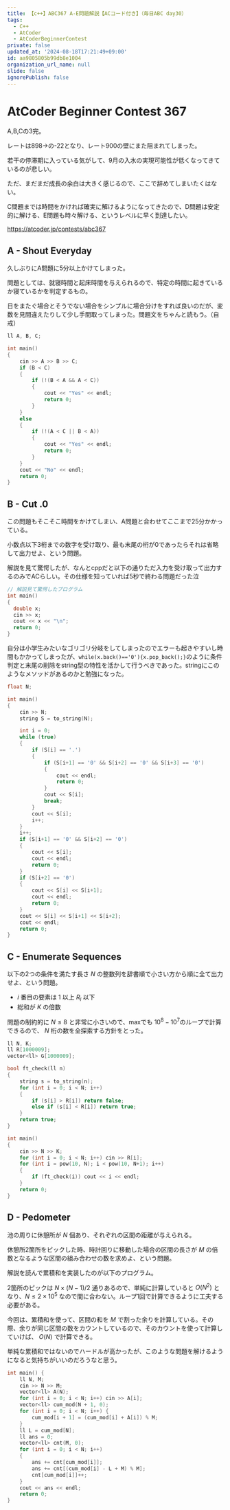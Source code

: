 ```yaml
---
title: 【c++】ABC367 A-E問題解説【ACコード付き】（毎日ABC day30）
tags:
  - C++
  - AtCoder
  - AtCoderBeginnerContest
private: false
updated_at: '2024-08-18T17:21:49+09:00'
id: aa9805805b99db8e1004
organization_url_name: null
slide: false
ignorePublish: false
---
```

# AtCoder Beginner Contest 367
A,B,Cの3完。

レートは898→の-22となり、レート900の壁にまた阻まれてしまった。

若干の停滞期に入っている気がして、9月の入水の実現可能性が低くなってきているのが悲しい。

ただ、まだまだ成長の余白は大きく感じるので、ここで辞めてしまいたくはない。

C問題までは時間をかければ確実に解けるようになってきたので、D問題は安定的に解ける、E問題も時々解ける、というレベルに早く到達したい。

https://atcoder.jp/contests/abc367

## A - Shout Everyday
久しぶりにA問題に5分以上かけてしまった。

問題としては、就寝時間と起床時間を与えられるので、特定の時間に起きているか寝ているかを判定するもの。

日をまたぐ場合とそうでない場合をシンプルに場合分けをすれば良いのだが、変数を見間違えたりして少し手間取ってしまった。問題文をちゃんと読もう。（自戒）


```cpp
ll A, B, C;

int main()
{
	cin >> A >> B >> C;
	if (B < C)
	{
		if (!(B < A && A < C))
		{
			cout << "Yes" << endl;
			return 0;
		}
	}
	else
	{
		if (!(A < C || B < A))
		{
			cout << "Yes" << endl;
			return 0;
		}
	}
	cout << "No" << endl;
	return 0;
}
```

## B - Cut .0
この問題もそこそこ時間をかけてしまい、A問題と合わせてここまで25分かかっている。

小数点以下3桁までの数字を受け取り、最も末尾の桁が0であったらそれは省略して出力せよ、という問題。

解説を見て驚愕したが、なんとcppだと以下の通りただ入力を受け取って出力するのみでACらしい。その仕様を知っていれば5秒で終わる問題だった泣
```cpp
// 解説見て驚愕したプログラム
int main()
{
  double x;
  cin >> x;
  cout << x << "\n";
  return 0;
}

```

自分は小学生みたいなゴリゴリ分岐をしてしまったのでエラーも起きやすいし時間もかかってしまったが、`while(x.back()=='0'){x.pop_back();}`のように条件判定と末尾の削除をstring型の特性を活かして行うべきであった。stringにこのようなメソッドがあるのかと勉強になった。

```cpp
float N;

int main()
{
    cin >> N;
    string S = to_string(N);

	int i = 0;
    while (true)
    {
		if (S[i] == '.')
		{
			if (S[i+1] == '0' && S[i+2] == '0' && S[i+3] == '0')
			{
				cout << endl;
				return 0;
			}
			cout << S[i];
			break;
		}
		cout << S[i];
		i++;
    }
	i++;
	if (S[i+1] == '0' && S[i+2] == '0')
	{
		cout << S[i];
		cout << endl;
		return 0;
	}
	if (S[i+2] == '0')
	{
		cout << S[i] << S[i+1];
		cout << endl;
		return 0;
	}
	cout << S[i] << S[i+1] << S[i+2];
    cout << endl;
    return 0;
}
```

## C - Enumerate Sequences
以下の2つの条件を満たす長さ $N$ の整数列を辞書順で小さい方から順に全て出力せよ、という問題。

- $i$ 番目の要素は $1$ 以上 $R_i$ 以下
- 総和が $K$ の倍数


問題の制約的に $N \leq 8$ と非常に小さいので、maxでも $10^8 - 10^7$のループで計算できるので、 $N$ 桁の数を全探索する方針をとった。

```cpp
ll N, K;
ll R[1000009];
vector<ll> G[1000009];

bool ft_check(ll n)
{
	string s = to_string(n);
	for (int i = 0; i < N; i++)
	{
		if (s[i] > R[i]) return false;
		else if (s[i] < R[i]) return true;
	}
	return true;
}

int main()
{
	cin >> N >> K;
	for (int i = 0; i < N; i++) cin >> R[i];
	for (int i = pow(10, N); i < pow(10, N+1); i++)
	{
		if (ft_check(i)) cout << i << endl;
	}
	return 0;
}
```


## D - Pedometer
池の周りに休憩所が $N$ 個あり、それぞれの区間の距離が与えられる。

休憩所2箇所をピックした時、時計回りに移動した場合の区間の長さが $M$ の倍数となるような区間の組み合わせの数を求めよ、という問題。

解説を読んで累積和を実装したのが以下のプログラム。

2箇所のピックは $N \times (N-1) / 2$ 通りあるので、単純に計算していると $O(N^2)$ となり、$N \leq 2 \times 10^5$ なので間に合わない。ループ1回で計算できるように工夫する必要がある。

今回は、累積和を使って、区間の和を $M$ で割った余りを計算している。その際、余りが同じ区間の数をカウントしているので、そのカウントを使って計算していけば、 $O(N)$ で計算できる。

単純な累積和ではないのでハードルが高かったが、このような問題を解けるようになると気持ちがいいのだろうなと思う。

```cpp
int main() {
    ll N, M;
    cin >> N >> M;
    vector<ll> A(N);
    for (int i = 0; i < N; i++) cin >> A[i];
    vector<ll> cum_mod(N + 1, 0);
    for (int i = 0; i < N; i++) {
        cum_mod[i + 1] = (cum_mod[i] + A[i]) % M;
    }
    ll L = cum_mod[N];
    ll ans = 0;
    vector<ll> cnt(M, 0);
    for (int i = 0; i < N; i++)
    {
        ans += cnt[cum_mod[i]];
        ans += cnt[(cum_mod[i] - L + M) % M];
        cnt[cum_mod[i]]++;
    }
    cout << ans << endl;
    return 0;
}
```
